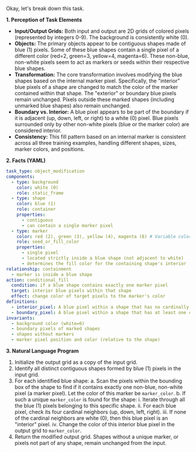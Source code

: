 Okay, let's break down this task.

**1. Perception of Task Elements**

*   **Input/Output Grids:** Both input and output are 2D grids of colored pixels (represented by integers 0-9). The background is consistently white (0).
*   **Objects:** The primary objects appear to be contiguous shapes made of blue (1) pixels. Some of these blue shapes contain a single pixel of a different color (red=2, green=3, yellow=4, magenta=6). These non-blue, non-white pixels seem to act as markers or seeds within their respective blue shapes.
*   **Transformation:** The core transformation involves modifying the blue shapes based on the internal marker pixel. Specifically, the "interior" blue pixels of a shape are changed to match the color of the marker contained within that shape. The "exterior" or boundary blue pixels remain unchanged. Pixels outside these marked shapes (including unmarked blue shapes) also remain unchanged.
*   **Boundary vs. Interior:** A blue pixel appears to be part of the boundary if it is adjacent (up, down, left, or right) to a white (0) pixel. Blue pixels surrounded only by other non-white pixels (blue or the marker color) are considered interior.
*   **Consistency:** This fill pattern based on an internal marker is consistent across all three training examples, handling different shapes, sizes, marker colors, and positions.

**2. Facts (YAML)**


```yaml
task_type: object_modification
components:
  - type: background
    color: white (0)
    role: static_frame
  - type: shape
    color: blue (1)
    role: container
    properties:
      - contiguous
      - can contain a single marker pixel
  - type: marker
    color: red (2), green (3), yellow (4), magenta (6) # Variable colors
    role: seed_or_fill_color
    properties:
      - single pixel
      - located strictly inside a blue shape (not adjacent to white)
      - determines the fill color for the containing shape's interior
relationship: containment
  - marker is inside a blue shape
action: conditional_fill
  condition: if a blue shape contains exactly one marker pixel
  target: interior blue pixels within that shape
  effect: change color of target pixels to the marker's color
definitions:
  - interior_pixel: A blue pixel within a shape that has no cardinally adjacent white (0) pixels.
  - boundary_pixel: A blue pixel within a shape that has at least one cardinally adjacent white (0) pixel.
invariants:
  - background color (white=0)
  - boundary pixels of marked shapes
  - shapes without markers
  - marker pixel position and color (relative to the shape)
```


**3. Natural Language Program**

1.  Initialize the output grid as a copy of the input grid.
2.  Identify all distinct contiguous shapes formed by blue (1) pixels in the input grid.
3.  For each identified blue shape:
    a.  Scan the pixels within the bounding box of the shape to find if it contains exactly one non-blue, non-white pixel (a marker pixel). Let the color of this marker be `marker_color`.
    b.  If such a unique `marker_color` is found for the shape:
        i.  Iterate through all the blue (1) pixels belonging to this specific shape.
        ii. For each blue pixel, check its four cardinal neighbors (up, down, left, right).
        iii. If none of the cardinal neighbors are white (0), then this blue pixel is an "interior" pixel.
        iv. Change the color of this interior blue pixel in the output grid to `marker_color`.
4.  Return the modified output grid. Shapes without a unique marker, or pixels not part of any shape, remain unchanged from the input.